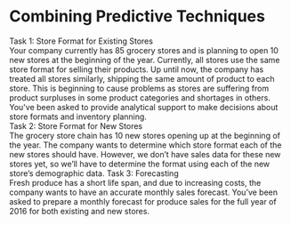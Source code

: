 # Combining Predictive Techniques   

Task 1: Store Format for Existing Stores   
Your company currently has 85 grocery stores and is planning to open 10 new stores at the beginning of the year. Currently, all stores use the same store format for selling their products. Up until now, the company has treated all stores similarly, shipping the same amount of product to each store. This is beginning to cause problems as stores are suffering from product surpluses in some product categories and shortages in others. You've been asked to provide analytical support to make decisions about store formats and inventory planning.   
Task 2: Store Format for New Stores   
The grocery store chain has 10 new stores opening up at the beginning of the year. The company wants to determine which store format each of the new stores should have. However, we don’t have sales data for these new stores yet, so we’ll have to determine the format using each of the new store’s demographic data.
Task 3: Forecasting   
Fresh produce has a short life span, and due to increasing costs, the company wants to have an accurate monthly sales forecast. You’ve been asked to prepare a monthly forecast for produce sales for the full year of 2016 for both existing and new stores.

